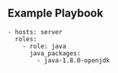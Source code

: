 ## Example Playbook
    - hosts: server
      roles:
        - role: java
          java_packages:
            - java-1.8.0-openjdk
